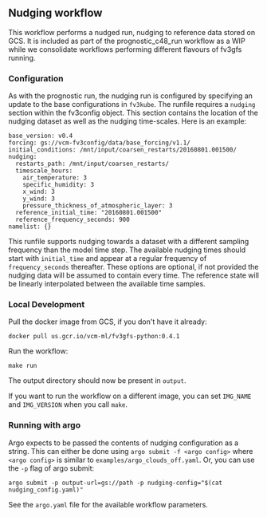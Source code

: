 ## Nudging workflow

This workflow performs a nudged run, nudging to reference data stored on GCS.
It is included as part of the prognostic_c48_run workflow as a WIP while we
consolidate workflows performing different flavours of fv3gfs running.


### Configuration

As with the prognostic run, the nudging run is configured
by specifying an update to the base configurations in `fv3kube`. The runfile
requires a `nudging` section within the fv3config object. This section
contains the location of the nudging dataset as well as the nudging
time-scales. Here is an example:
```
base_version: v0.4
forcing: gs://vcm-fv3config/data/base_forcing/v1.1/
initial_conditions: /mnt/input/coarsen_restarts/20160801.001500/
nudging:
  restarts_path: /mnt/input/coarsen_restarts/
  timescale_hours:
    air_temperature: 3
    specific_humidity: 3
    x_wind: 3
    y_wind: 3
    pressure_thickness_of_atmospheric_layer: 3
  reference_initial_time: "20160801.001500"
  reference_frequency_seconds: 900
namelist: {}
```

This runfile supports nudging towards a dataset with a different sampling
frequency than the model time step. The available nudging times should start
with `initial_time` and appear at a regular frequency of `frequency_seconds`
thereafter. These options are optional, if not provided the nudging data will
be assumed to contain every time. The reference state will be linearly
interpolated between the available time samples.

### Local Development

Pull the docker image from GCS, if you don't have it already:

    docker pull us.gcr.io/vcm-ml/fv3gfs-python:0.4.1

Run the workflow:

    make run

The output directory should now be present in `output`.

If you want to run the workflow on a different image, you can set `IMG_NAME`
and `IMG_VERSION` when you call `make`.


### Running with argo


Argo expects to be passed the contents of nudging configuration as a string.
This can either be done using `argo submit -f <argo config>` where `<argo
config>` is similar to `examples/argo_clouds_off.yaml`. Or, you can use the
`-p` flag of argo submit:

    argo submit -p output-url=gs://path -p nudging-config="$(cat nudging_config.yaml)"

See the `argo.yaml` file for the available workflow parameters.
